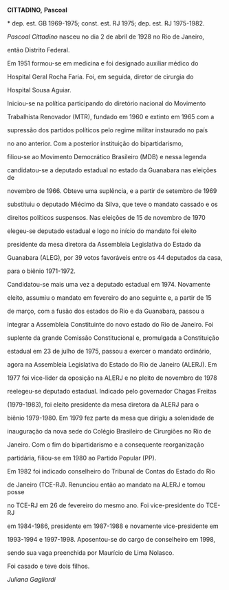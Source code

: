 **CITTADINO,** **Pascoal**



\* dep. est. GB 1969-1975; const. est. RJ 1975; dep. est. RJ 1975-1982.



*Pascoal Cittadino* nasceu no dia 2 de abril de 1928 no Rio de Janeiro,

então Distrito Federal.



Em 1951 formou-se em medicina e foi designado auxiliar médico do

Hospital Geral Rocha Faria. Foi, em seguida, diretor de cirurgia do

Hospital Sousa Aguiar.



Iniciou-se na política participando do diretório nacional do Movimento

Trabalhista Renovador (MTR), fundado em 1960 e extinto em 1965 com a

supressão dos partidos políticos pelo regime militar instaurado no país

no ano anterior. Com a posterior instituição do bipartidarismo,

filiou-se ao Movimento Democrático Brasileiro (MDB) e nessa legenda

candidatou-se a deputado estadual no estado da Guanabara nas eleições de

novembro de 1966. Obteve uma suplência, e a partir de setembro de 1969

substituiu o deputado Miécimo da Silva, que teve o mandato cassado e os

direitos políticos suspensos. Nas eleições de 15 de novembro de 1970

elegeu-se deputado estadual e logo no início do mandato foi eleito

presidente da mesa diretora da Assembleia Legislativa do Estado da

Guanabara (ALEG), por 39 votos favoráveis entre os 44 deputados da casa,

para o biênio 1971-1972.



Candidatou-se mais uma vez a deputado estadual em 1974. Novamente

eleito, assumiu o mandato em fevereiro do ano seguinte e, a partir de 15

de março, com a fusão dos estados do Rio e da Guanabara, passou a

integrar a Assembleia Constituinte do novo estado do Rio de Janeiro. Foi

suplente da grande Comissão Constitucional e, promulgada a Constituição

estadual em 23 de julho de 1975, passou a exercer o mandato ordinário,

agora na Assembleia Legislativa do Estado do Rio de Janeiro (ALERJ). Em

1977 foi vice-líder da oposição na ALERJ e no pleito de novembro de 1978

reelegeu-se deputado estadual. Indicado pelo governador Chagas Freitas

(1979-1983), foi eleito presidente da mesa diretora da ALERJ para o

biênio 1979-1980. Em 1979 fez parte da mesa que dirigiu a solenidade de

inauguração da nova sede do Colégio Brasileiro de Cirurgiões no Rio de

Janeiro. Com o fim do bipartidarismo e a consequente reorganização

partidária, filiou-se em 1980 ao Partido Popular (PP).



Em 1982 foi indicado conselheiro do Tribunal de Contas do Estado do Rio

de Janeiro (TCE-RJ). Renunciou então ao mandato na ALERJ e tomou posse

no TCE-RJ em 26 de fevereiro do mesmo ano. Foi vice-presidente do TCE-RJ

em 1984-1986, presidente em 1987-1988 e novamente vice-presidente em

1993-1994 e 1997-1998. Aposentou-se do cargo de conselheiro em 1998,

sendo sua vaga preenchida por Maurício de Lima Nolasco.



Foi casado e teve dois filhos.



*Juliana Gagliardi*



